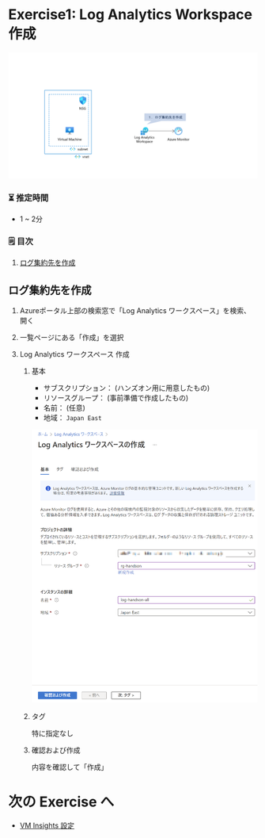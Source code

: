 # Exercise1: Log Analytics Workspace 作成

![](images/ex01-0000-law.png)

### ⏳ 推定時間

- 1 ~ 2分

### 🗒️ 目次

1. [ログ集約先を作成](#ログ集約先を作成)
<!--
1. [仮想マシンのデフォルト保存先を設定](#仮想マシンのデフォルト保存先を設定)
-->

## ログ集約先を作成

1. Azureポータル上部の検索窓で「Log Analytics ワークスペース」を検索、開く

1. 一覧ページにある「作成」を選択

1. Log Analytics ワークスペース 作成

    1. 基本

        * サブスクリプション： (ハンズオン用に用意したもの)
        * リソースグループ： (事前準備で作成したもの)
        * 名前： (任意)
        * 地域： `Japan East`

        ![](images/ex01-0101-law.png)

    1. タグ

        特に指定なし

    1. 確認および作成

        内容を確認して「作成」

<!--
## 仮想マシンのデフォルト保存先を設定


1. Azureポータル上部の検索窓で「モニター」を検索、開く

1. [分析情報]-[仮想マシン] を開く

    ![](images/ex01-0201-law.png)

1. 「概要」タブへ移動

    ![](images/ex01-0202-law.png)

1. 「その他のオンボードオプション」を開く

    ![](images/ex01-0203-law.png)

1. 「ワークスペースの構成」を開く

    ![](images/ex01-0204-law.png)

1. 作成済みの Log Analytics ワークスペース を指定して「設定」

    ![](images/ex01-0205-law.png)
-->

# 次の Exercise へ

* [VM Insights 設定](exercise02.md)
